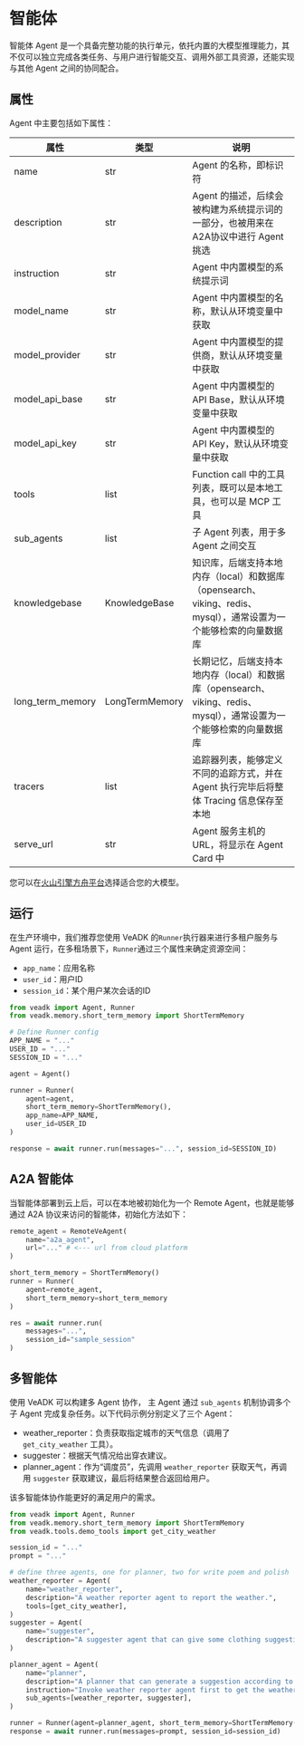 # 智能体

智能体 Agent 是一个具备完整功能的执行单元，依托内置的大模型推理能力，其不仅可以独立完成各类任务、与用户进行智能交互、调用外部工具资源，还能实现与其他 Agent 之间的协同配合。

## 属性

Agent 中主要包括如下属性：

| 属性 | 类型 | 说明 |
| --- | --- | --- |
| name | str | Agent 的名称，即标识符 |
| description | str | Agent 的描述，后续会被构建为系统提示词的一部分，也被用来在A2A协议中进行 Agent 挑选 |
| instruction | str | Agent 中内置模型的系统提示词 |
| model_name | str | Agent 中内置模型的名称，默认从环境变量中获取 |
| model_provider | str | Agent 中内置模型的提供商，默认从环境变量中获取 |
| model_api_base | str | Agent 中内置模型的 API Base，默认从环境变量中获取 |
| model_api_key | str | Agent 中内置模型的 API Key，默认从环境变量中获取 |
| tools | list | Function call 中的工具列表，既可以是本地工具，也可以是 MCP 工具 |
| sub_agents | list | 子 Agent 列表，用于多 Agent 之间交互 |
| knowledgebase | KnowledgeBase | 知识库，后端支持本地内存（local）和数据库（opensearch、viking、redis、mysql），通常设置为一个能够检索的向量数据库 |
| long_term_memory | LongTermMemory | 长期记忆，后端支持本地内存（local）和数据库（opensearch、viking、redis、mysql），通常设置为一个能够检索的向量数据库 |
| tracers | list | 追踪器列表，能够定义不同的追踪方式，并在 Agent 执行完毕后将整体 Tracing 信息保存至本地 |
| serve_url | str | Agent 服务主机的 URL，将显示在 Agent Card 中 |

您可以在[火山引擎方舟平台](https://www.volcengine.com/product/ark)选择适合您的大模型。

## 运行

在生产环境中，我们推荐您使用 VeADK 的`Runner`执行器来进行多租户服务与 Agent 运行，在多租场景下，`Runner`通过三个属性来确定资源空间：

- `app_name`：应用名称
- `user_id`：用户ID
- `session_id`：某个用户某次会话的ID

```python
from veadk import Agent, Runner
from veadk.memory.short_term_memory import ShortTermMemory

# Define Runner config
APP_NAME = "..."
USER_ID = "..."
SESSION_ID = "..."

agent = Agent()

runner = Runner(
    agent=agent,
    short_term_memory=ShortTermMemory(),
    app_name=APP_NAME,
    user_id=USER_ID
)

response = await runner.run(messages="...", session_id=SESSION_ID)
```

## A2A 智能体

当智能体部署到云上后，可以在本地被初始化为一个 Remote Agent，也就是能够通过 A2A 协议来访问的智能体，初始化方法如下：

```python
remote_agent = RemoteVeAgent(
    name="a2a_agent",
    url="..." # <--- url from cloud platform
)

short_term_memory = ShortTermMemory()
runner = Runner(
    agent=remote_agent,
    short_term_memory=short_term_memory
)

res = await runner.run(
    messages="...",
    session_id="sample_session"
)
```

## 多智能体

使用 VeADK 可以构建多 Agent 协作， 主 Agent 通过 `sub_agents` 机制协调多个子 Agent 完成复杂任务。以下代码示例分别定义了三个 Agent：

- weather_reporter：负责获取指定城市的天气信息（调用了 `get_city_weather` 工具）。
- suggester：根据天气情况给出穿衣建议。
- planner_agent：作为“调度员”，先调用 `weather_reporter` 获取天气，再调用 `suggester` 获取建议，最后将结果整合返回给用户。

该多智能体协作能更好的满足用户的需求。

```python
from veadk import Agent, Runner
from veadk.memory.short_term_memory import ShortTermMemory
from veadk.tools.demo_tools import get_city_weather

session_id = "..."
prompt = "..."

# define three agents, one for planner, two for write poem and polish
weather_reporter = Agent(
    name="weather_reporter",
    description="A weather reporter agent to report the weather.",
    tools=[get_city_weather],
)
suggester = Agent(
    name="suggester",
    description="A suggester agent that can give some clothing suggestions according to a city's weather.",
)

planner_agent = Agent(
    name="planner",
    description="A planner that can generate a suggestion according to a city's weather.",
    instruction="Invoke weather reporter agent first to get the weather, then invoke suggester agent to get the suggestion. Return the final response to user.",
    sub_agents=[weather_reporter, suggester],
)

runner = Runner(agent=planner_agent, short_term_memory=ShortTermMemory())
response = await runner.run(messages=prompt, session_id=session_id)
```
